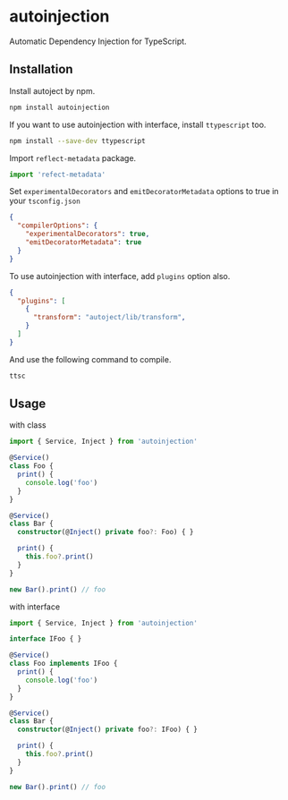 # autoinjection
Automatic Dependency Injection for TypeScript.

## Installation
Install autoject by npm.
```sh
npm install autoinjection
```

If you want to use autoinjection with interface, install `ttypescript` too.
```sh
npm install --save-dev ttypescript
```

Import `reflect-metadata` package.
```ts
import 'refect-metadata'
```

Set `experimentalDecorators` and `emitDecoratorMetadata` options to true in your `tsconfig.json`
```json
{
  "compilerOptions": {
    "experimentalDecorators": true,
    "emitDecoratorMetadata": true
  }
}
```

To use autoinjection with interface, add `plugins` option also.
```json
{
  "plugins": [
    {
      "transform": "autoject/lib/transform",
    }
  ]
}
```

And use the following command to compile.
```sh
ttsc
```

## Usage
with class
```ts
import { Service, Inject } from 'autoinjection'

@Service()
class Foo {
  print() {
    console.log('foo')
  }
}

@Service()
class Bar {
  constructor(@Inject() private foo?: Foo) { }

  print() {
    this.foo?.print()
  }
}

new Bar().print() // foo
```

with interface
```ts
import { Service, Inject } from 'autoinjection'

interface IFoo { }

@Service()
class Foo implements IFoo {
  print() {
    console.log('foo')
  }
}

@Service()
class Bar {
  constructor(@Inject() private foo?: IFoo) { }

  print() {
    this.foo?.print()
  }
}

new Bar().print() // foo
```
